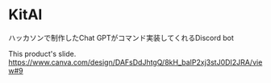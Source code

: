 # KitAI
ハッカソンで制作したChat GPTがコマンド実装してくれるDiscord bot

This product's slide.
https://www.canva.com/design/DAFsDdJhtgQ/8kH_baIP2xj3stJ0DI2JRA/view#9
